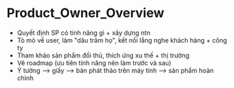 # Product_Owner_Overview

- Quyết định SP có tính năng gì + xây dựng ntn
- Tò mò về user, làm "dâu trăm họ", kết nối lắng nghe khách hàng + công ty
- Tham khảo sản phẩm đối thủ, thích ứng xu thế + thị trường
- Vẽ roadmap (ưu tiên tính năng nên làm trước và sau)
- Ý tưởng --> giấy --> bản phát thảo trên máy tính --> sản phẩm hoàn chỉnh
